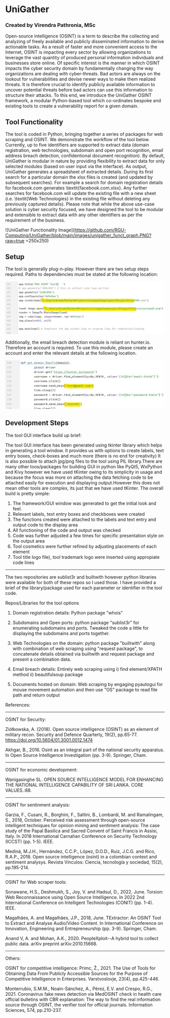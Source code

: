 # UniGather

### Created by Virendra Pathronia, MSc
Open-source intelligence (OSINT) is a term to describe the collecting and analyzing of freely available and publicly disseminated information to derive actionable tasks. As a result of faster and more convenient access to the Internet, OSINT is impacting every sector by allowing organizations to leverage the vast quantity of produced personal information individuals and businesses store online. Of specific interest is the manner in which OSINT impacts the cyber security domain by fundamentally changing the way organizations are dealing with cyber-threats. Bad actors are always on the lookout for vulnerabilities and devise newer ways to make them realized threats. It is therefore crucial to identify publicly available information to uncover potential threats before bad actors can use this information to structure their attacks. To this end, we introduce the UniGather OSINT framework, a modular Python-based tool which co-ordinates bespoke and existing tools to create a vulnerability report for a given domain.

## Tool Functionality
The tool is coded in Python, bringing together a series of packages for web scraping and OSINT. We demonstrate the workflow of the tool below. Currently, up to five  identifiers are supported to extract data (domain registration, web technologies, subdomain and open port recognition, email address breach detection, confidentional document recognition). By default, UniGather is modular in nature by providing flexibility to extract data for only selected modules (based on user input via the interface). As output, UniGather generates a spreadsheet of extracted details. During its first search for a particular domain the xlsx files is created (and updated by subsequent searches). For example a search for domain registration details for facebook.com generates \textit{facebook.com.xlsx}. Any further searches for facebook.com will update the existing file with a new sheet (i.e. \textit{Web Technologies} in the existing file without deleting any previously captured details). Please note that while the above use-case solution is cyber security focused, we have designed the tool to be modular and extensible to extract data with any other identifiers as per the requirement of the business.

![UniGather Functionality Image](https://github.com/RGU-Computing/UniGather/blob/main/images/unigather_funct_graph.PNG?raw=true =250x250)

## Setup
The tool is generally plug-n-play. However there are two setup steps required. Paths to dependencies must be stated at the following location:

![Load Dependencies](https://github.com/RGU-Computing/UniGather/blob/main/images/load_dependencies.jpg?raw=true)

Additionally, the email breach detection module is reliant on hunter.io. Therefore an account is required. To use this module, please create an account and enter the relevant details at the following location.

![Enter account details for hunter.io](https://github.com/RGU-Computing/UniGather/blob/main/images/user_and_pswd_for_email_breach.jpg?raw=true)

## Development Steps
The tool GUI interface build up brief:

The tool GUI interface has been generated using tkinter library which helps in generating a tool window. It provides us with options to create labels, text entry boxes, check-boxes and much more (there is no end for creativity) It is also possible to attach jpg/png files to the tool using PIL library.There are many other toos/packages for building GUI in python like PyQt5, WxPython and Kivy however we have used tKinter owing to its simplicity in usage and because the focus was more on attaching the data fetching code to be attached easily for execution and displaying output.However this does not mean other tools are complex, its just that we have used tKinter.
The overall build is pretty simple:
1. The framework/GUI window was generated to get the initial look and feel.
2. Relevant labels, text entry boxes and checkboxes were created
3. The functions created were attached to the labels and text entry and output code to the display area
4. All functioning of the code and output was checked
5. Code was further adjusted a few times for specific presentation style on the output area
6. Tool cosmetics were further refined by adjusting placements of each element
7. Tool title logo file), tool trademark logo were inserted using appropiate code lines

*******************************************************************************************************

The two repositories are sublist3r and builtwith however python libraries were available for both of these repos so I used those. I have provided a brief of the library/package used for each parameter or identifier in the tool code.

Repos/Libraries for the tool options

1. Domain registration details: Python package "whois"

2. Subdomains and Open ports: python package "sublist3r" for enumerating subdomains and ports.
   Tweaked the code a little for displaying the subdomains and ports together.

3. Web Technologies on the domain: python package "builtwith" along with combination of web scraping using "request package", to concatenate details obtained via builtwith and request package and present a combination data.

4. Email breach details: Entirely web scraping using 
   i) find element/XPATH method
  ii) beautifulsoup package

5. Documents hosted on domain: Web scraping by engaging pyautogui for mouse movement automation and
   then use "OS" package to read file path and return output


References:

*******************************************************************************************

OSINT for Security: 

Ziółkowska, A. (2018). Open source intelligence (OSINT) as an element of military recon. Security and Defence Quarterly, 19(2), pp.65-77. https://doi.org/10.5604/01.3001.0012.1474

Akhgar, B., 2016. Osint as an integral part of the national security apparatus. In Open Source Intelligence Investigation (pp. 3-9). Springer, Cham.


********************************************************************************************

OSINT for economic development:

Wanigasinghe SL. OPEN SOURCE INTELLIGENCE MODEL FOR ENHANCING THE NATIONAL INTELLIGENCE CAPABILITY OF SRI LANKA. CORE VALUES.:88.

********************************************************************************************

OSINT for sentinment analysis:

Garzia, F., Cusani, R., Borghini, F., Saltini, B., Lombardi, M. and Ramalingam, S., 2018, October. Perceived risk assessment through open-source intelligent techniques for opinion mining and sentiment analysis: The case study of the Papal Basilica and Sacred Convent of Saint Francis in Assisi, Italy. In 2018 International Carnahan Conference on Security Technology (ICCST) (pp. 1-5). IEEE.

Mediná, M.J.H., Hernández, C.C.P., López, D.O.D., Ruiz, J.C.G. and Rico, R.A.P., 2018. Open source intelligence (osint) in a colombian context and sentiment analysys. Revista Vínculos: Ciencia, tecnología y sociedad, 15(2), pp.195-214.

******************************************************************************************

OSINT for Web scraper tools:

Sonawane, H.S., Deshmukh, S., Joy, V. and Hadsul, D., 2022, June. Torsion: Web Reconnaissance using Open Source Intelligence. In 2022 2nd International Conference on Intelligent Technologies (CONIT) (pp. 1-4). IEEE.

Magalhães, A. and Magalhães, J.P., 2018, June. TExtractor: An OSINT Tool to Extract and Analyse Audio/Video Content. In International Conference on Innovation, Engineering and Entrepreneurship (pp. 3-9). Springer, Cham.

Anand V, A. and Mohan, A.K., 2020. PeopleXploit--A hybrid tool to collect public data. arXiv preprint arXiv:2010.15668.

********************************************************************************

Others:

OSINT for competitive intelligence:
Primc, Ž., 2021. The Use of Tools for Obtaining Data From Publicly Accessible Sources for the Purpose of Competitive Intelligence in Enterprises. Varstvoslovje, 23(4), pp.425-446.

Monterrubio, S.M.M., Noain-Sánchez, A., Pérez, E.V. and Crespo, R.G., 2021. Coronavirus fake news detection via MedOSINT check in health care official bulletins with CBR explanation: The way to find the real information source through OSINT, the verifier tool for official journals. Information Sciences, 574, pp.210-237.
